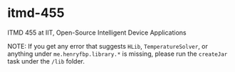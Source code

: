 # itmd-455
ITMD 455 at IIT, Open-Source Intelligent Device Applications

NOTE: 	If you get any error that suggests `HLib`, `TemperatureSolver`, or anything under `me.henryfbp.library.*` is missing,
		please run the `createJar` task under the `/lib` folder.